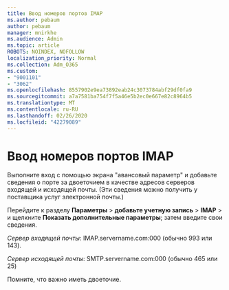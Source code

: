 ```yaml
---
title: Ввод номеров портов IMAP
ms.author: pebaum
author: pebaum
manager: mnirkhe
ms.audience: Admin
ms.topic: article
ROBOTS: NOINDEX, NOFOLLOW
localization_priority: Normal
ms.collection: Adm_O365
ms.custom:
- "9001101"
- "3062"
ms.openlocfilehash: 8557902e9ea73892eab24c3073784abf29df0fa9
ms.sourcegitcommit: a7a7581ba754f7f5a46e5b2ec0e667e82c8964b5
ms.translationtype: MT
ms.contentlocale: ru-RU
ms.lasthandoff: 02/26/2020
ms.locfileid: "42279089"
---
```

# <a name="enter-imap-port-numbers"></a>Ввод номеров портов IMAP

Выполните вход с помощью экрана "авансовый параметр" и добавьте сведения о порте за двоеточием в качестве адресов серверов входящей и исходящей почты. (Эти сведения можно получить у поставщика услуг электронной почты.) 

Перейдите к разделу **Параметры** > **добавьте учетную запись** > **IMAP** > и щелкните **Показать дополнительные параметры**; затем введите свои сведения. 

*Сервер входящей почты*: IMAP.servername.com:000 (обычно 993 или 143). 

*Сервер исходящей почты*: SMTP.servername.com:000 (обычно 465 или 25) 

Помните, что важно иметь двоеточие. 
